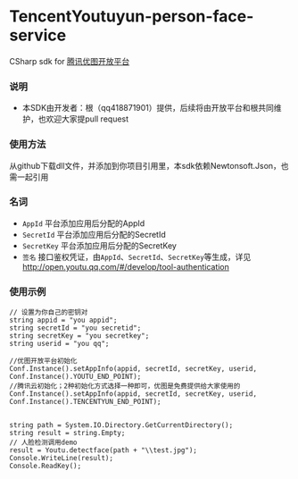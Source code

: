 # TencentYoutuyun-person-face-service

CSharp sdk for [腾讯优图开放平台](http://open.youtu.qq.com)

### 说明

- 本SDK由开发者：根（qq418871901）提供，后续将由开放平台和根共同维护，也欢迎大家提pull request

### 使用方法
从github下载dll文件，并添加到你项目引用里，本sdk依赖Newtonsoft.Json，也需一起引用

### 名词

- `AppId` 平台添加应用后分配的AppId
- `SecretId` 平台添加应用后分配的SecretId
- `SecretKey` 平台添加应用后分配的SecretKey
- `签名` 接口鉴权凭证，由`AppId`、`SecretId`、`SecretKey`等生成，详见<http://open.youtu.qq.com/#/develop/tool-authentication>

### 使用示例

```
// 设置为你自己的密钥对
string appid = "you appid";
string secretId = "you secretid";
string secretKey = "you secretkey";
string userid = "you qq";

//优图开放平台初始化
Conf.Instance().setAppInfo(appid, secretId, secretKey, userid, Conf.Instance().YOUTU_END_POINT);
//腾讯云初始化；2种初始化方式选择一种即可，优图是免费提供给大家使用的
Conf.Instance().setAppInfo(appid, secretId, secretKey, userid, Conf.Instance().TENCENTYUN_END_POINT);


string path = System.IO.Directory.GetCurrentDirectory();
string result = string.Empty;
// 人脸检测调用demo
result = Youtu.detectface(path + "\\test.jpg");
Console.WriteLine(result);
Console.ReadKey();
```
